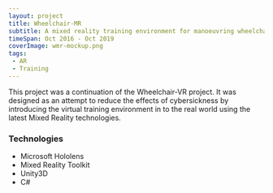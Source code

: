 ```yaml
---
layout: project
title: Wheelchair-MR
subtitle: A mixed reality training environment for manoeuvring wheelchair 
timeSpan: Oct 2016 - Oct 2019
coverImage: wmr-mockup.png
tags:
 - AR
 - Training
---
```

This project was a continuation of the Wheelchair-VR project. It was designed as an attempt to reduce the effects of cybersickness by introducing the virtual training environment in to the real world using the latest Mixed Reality technologies.

### Technologies

+ Microsoft Hololens
+ Mixed Reality Toolkit
+ Unity3D
+ C#
